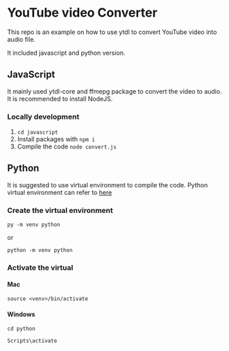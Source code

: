 # YouTube video Converter

This repo is an example on how to use ytdl to convert YouTube video into audio file.

It included javascript and python version.

## JavaScript
It mainly used ytdl-core and ffmepg package to convert the video to audio. It is recommended to install NodeJS.

### Locally development
1. ```cd javascript```
2. Install packages with ```npm i```
3. Compile the code ```node convert.js```


## Python

It is suggested to use virtual environment to compile the code. Python virtual environment can refer to [here](https://docs.python.org/3/library/venv.html)

### Create the virtual environment
```py -m venv python```

or 

```python -m venv python```

### Activate the virtual

#### Mac
```source <venv>/bin/activate```

#### Windows
```cd python```

```Scripts\activate```